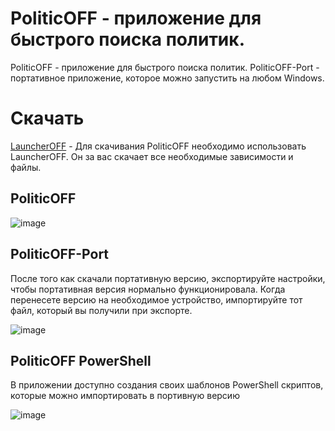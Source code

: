 # PoliticOFF - приложение для быстрого поиска политик.
PoliticOFF - приложение для быстрого поиска политик.
PoliticOFF-Port - портативное приложение, которое можно запустить на любом Windows.

# Скачать
[LauncherOFF](https://github.com/Camyil-89/LauncherOFF-Publish/tree/main) - Для скачивания PoliticOFF необходимо использовать LauncherOFF. Он за вас скачает все необходимые зависимости и файлы.

## PoliticOFF

![image](https://github.com/Camyil-89/PoliticOFF-Publish/assets/76705837/e2f9eb97-cbb3-4270-b8ce-1905e567ab24)

## PoliticOFF-Port
После того как скачали портативную версию, экспортируйте настройки, чтобы портативная версия нормально функционировала. Когда перенесете версию на необходимое устройство, импортируйте тот файл, который вы получили при экспорте.

![image](https://github.com/Camyil-89/PoliticOFF-Publish/assets/76705837/b162224b-b1b2-436a-9bbc-4cd67ed08a06)

## PoliticOFF PowerShell
В приложении доступно создания своих шаблонов PowerShell скриптов, которые можно импортировать в портивную версию

![image](https://github.com/Camyil-89/PoliticOFF-Publish/assets/76705837/6da9c64d-349b-417c-83fe-012c3c94d55e)
